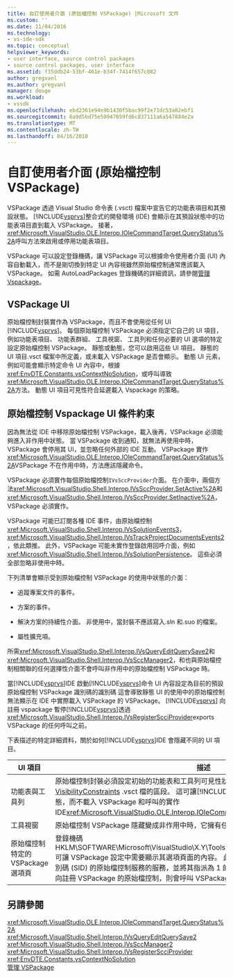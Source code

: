 ```yaml
---
title: 自訂使用者介面 (原始檔控制 VSPackage) |Microsoft 文件
ms.custom: ''
ms.date: 11/04/2016
ms.technology:
- vs-ide-sdk
ms.topic: conceptual
helpviewer_keywords:
- user interface, source control packages
- source control packages, user interface
ms.assetid: f35ddb24-53bf-461e-b34f-7414f657c082
author: gregvanl
ms.author: gregvanl
manager: douge
ms.workload:
- vssdk
ms.openlocfilehash: ebd2361e94e9b1430f5bac99f2e71dc53a02ebf1
ms.sourcegitcommit: 6a9d5bd75e50947659fd6c837111a6a547884e2a
ms.translationtype: MT
ms.contentlocale: zh-TW
ms.lasthandoff: 04/16/2018
---
```

# <a name="custom-user-interface-source-control-vspackage"></a>自訂使用者介面 (原始檔控制 VSPackage)
VSPackage 透過 Visual Studio 命令表 (.vsct) 檔案中宣告它的功能表項目和其預設狀態。 [!INCLUDE[vsprvs](../../code-quality/includes/vsprvs_md.md)]整合式的開發環境 (IDE) 會顯示在其預設狀態中的功能表項目直到載入 VSPackage。 接著，<xref:Microsoft.VisualStudio.OLE.Interop.IOleCommandTarget.QueryStatus%2A>呼叫方法來啟用或停用功能表項目。  
  
 VSPackage 可以設定登錄機碼，讓 VSPackage 可以根據命令使用者介面 (UI) 內容自動載入，而不是剛切換到特定 UI 內容視雖然原始檔控制通常應該載入 VSPackage。 如需 AutoLoadPackages 登錄機碼的詳細資訊，請參閱[管理 Vspackage](../../extensibility/managing-vspackages.md)。  
  
## <a name="vspackage-ui"></a>VSPackage UI  
 原始檔控制封裝實作為 VSPackage，而且不會使用從任何 UI [!INCLUDE[vsprvs](../../code-quality/includes/vsprvs_md.md)]。 每個原始檔控制 VSPackage 必須指定它自己的 UI 項目，例如功能表項目、 功能表群組、 工具視窗、 工具列和任何必要的 UI 選項的特定設定原始檔控制 VSPackage。 靜態或動態，您可以啟用這些 UI 項目。 靜態的 UI 項目.vsct 檔案中所定義，或未載入 VSPackage 是否會顯示。 動態 UI 元素，例如可能會顯示特定命令 UI 內容中，根據<xref:EnvDTE.Constants.vsContextNoSolution>，或呼叫導致<xref:Microsoft.VisualStudio.OLE.Interop.IOleCommandTarget.QueryStatus%2A>方法。 動態 UI 項目可見性符合延遲載入 Vspackage 的策略。  
  
## <a name="ui-constraints-on-source-control-vspackages"></a>原始檔控制 Vspackage UI 條件約束  
 因為無法從 IDE 中移除原始檔控制 VSPackage，載入後再，VSPackage 必須能夠進入非作用中狀態。 當 VSPackage 收到通知，就無法再使用中時，VSPackage 會停用其 UI，並忽略任何外部的 IDE 互動。 VSPackage 實作<xref:Microsoft.VisualStudio.OLE.Interop.IOleCommandTarget.QueryStatus%2A>VSPackage 不在作用中時，方法應該隱藏命令。  
  
 VSPackage 必須實作每個原始檔控制`IVsSccProvider`介面。 在介面中，兩個方法<xref:Microsoft.VisualStudio.Shell.Interop.IVsSccProvider.SetActive%2A>和<xref:Microsoft.VisualStudio.Shell.Interop.IVsSccProvider.SetInactive%2A>，VSPackage 必須實作。  
  
 VSPackage 可能已訂閱各種 IDE 事件，由原始檔控制<xref:Microsoft.VisualStudio.Shell.Interop.IVsSolutionEvents3>， <xref:Microsoft.VisualStudio.Shell.Interop.IVsTrackProjectDocumentsEvents2>，依此類推。 此外，VSPackage 可能未實作登錄啟用回呼介面，例如<xref:Microsoft.VisualStudio.Shell.Interop.IVsSolutionPersistence>。 這些必須全部忽略非使用中時。  
  
 下列清單會顯示受到原始檔控制 VSPackage 的使用中狀態的介面：  
  
-   追蹤專案文件的事件。  
  
-   方案的事件。  
  
-   解決方案的持續性介面。 非使用中，當封裝不應該寫入.sln 和.suo 的檔案。  
  
-   屬性擴充項。  
  
 所需<xref:Microsoft.VisualStudio.Shell.Interop.IVsQueryEditQuerySave2>和<xref:Microsoft.VisualStudio.Shell.Interop.IVsSccManager2>，和也與原始檔控制相關聯的任何選擇性介面不會呼叫非作用中的原始檔控制 VSPackage 時。  
  
 當[!INCLUDE[vsprvs](../../code-quality/includes/vsprvs_md.md)]IDE 啟動[!INCLUDE[vsprvs](../../code-quality/includes/vsprvs_md.md)]命令 UI 內容設定為目前的預設原始檔控制 VSPackage 識別碼的識別碼 這會導致靜態 UI 的使用中的原始檔控制無法顯示在 IDE 中實際載入 VSPackage 的 VSPackage。 [!INCLUDE[vsprvs](../../code-quality/includes/vsprvs_md.md)] 向註冊 vspackage 暫停[!INCLUDE[vsprvs](../../code-quality/includes/vsprvs_md.md)]透過<xref:Microsoft.VisualStudio.Shell.Interop.IVsRegisterScciProvider>exports VSPackage 的任何呼叫之前。  
  
 下表描述的特定詳細資料，關於如何[!INCLUDE[vsprvs](../../code-quality/includes/vsprvs_md.md)]IDE 會隱藏不同的 UI 項目。  
  
|UI 項目|描述|  
|-------------|-----------------|  
|功能表與工具列|原始檔控制封裝必須設定初始的功能表和工具列可見性狀態中的原始檔控制封裝識別碼[VisibilityConstraints](../../extensibility/visibilityconstraints-element.md) .vsct 檔的區段。 這可讓[!INCLUDE[vsprvs](../../code-quality/includes/vsprvs_md.md)]適當地設定功能表項目的狀態，而不載入 VSPackage 和呼叫的實作 IDE<xref:Microsoft.VisualStudio.OLE.Interop.IOleCommandTarget.QueryStatus%2A>方法。|  
|工具視窗|原始檔控制 VSPackage 隱藏變成非作用中時，它擁有任何工具視窗。|  
|原始檔控制特定的 VSPackage 選項頁|登錄機碼 HKLM\SOFTWARE\Microsoft\VisualStudio\X.Y\ToolsOptionsPages\VisibilityCmdUIContexts 可讓 VSPackage 設定中需要顯示其選項頁面的內容。 此機碼下的登錄項目，就必須建立使用識別碼 (SID) 的原始檔控制服務的服務，並將其指派為 1 的 DWORD 值。 UI 事件發生時的內容中向註冊 VSPackage 的原始檔控制，則會呼叫 VSPackage，是否在作用中。|  
  
## <a name="see-also"></a>另請參閱  
 <xref:Microsoft.VisualStudio.OLE.Interop.IOleCommandTarget.QueryStatus%2A>   
 <xref:Microsoft.VisualStudio.Shell.Interop.IVsQueryEditQuerySave2>   
 <xref:Microsoft.VisualStudio.Shell.Interop.IVsSccManager2>   
 <xref:Microsoft.VisualStudio.Shell.Interop.IVsRegisterScciProvider>   
 <xref:EnvDTE.Constants.vsContextNoSolution>   
 [管理 VSPackage](../../extensibility/managing-vspackages.md)